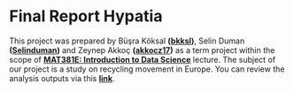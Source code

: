 # Final Report Hypatia

This project was prepared by Büşra Köksal **(<a href="https://github.com/bkksl" target="_blank">bkksl</a>)**, Selin Duman **(<a href="https://github.com/Selinduman" target="_blank">Selinduman</a>)** and Zeynep Akkoç **(<a href="https://github.com/akkocz17" target="_blank">akkocz17</a>)** as a term project within the scope of **<a href="https://github.com/MAT381E-Fall21" target="_blank">MAT381E: Introduction to Data Science</a>** lecture. The subject of our project is a study on recycling movement in Europe. You can review the analysis outputs via this **<a href="https://mat-381e-project-team.github.io/Final_Report_Hypatia/" target="_blank">link</a>**. 
